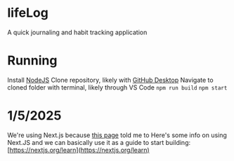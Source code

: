 # lifeLog
A quick journaling and habit tracking application



# Running
Install [NodeJS](https://nodejs.org/dist/v22.12.0/node-v22.12.0-x64.msi)
Clone repository, likely with [GitHub Desktop](https://central.github.com/deployments/desktop/desktop/latest/win32)
Navigate to cloned folder with terminal, likely through VS Code
`npm run build`
`npm start`

# 1/5/2025
We're using Next.js because [this page](https://react.dev/learn/start-a-new-react-project) told me to
Here's some info on using Next.JS and we can basically use it as a guide to start building: [https://nextjs.org/learn](https://nextjs.org/learn)